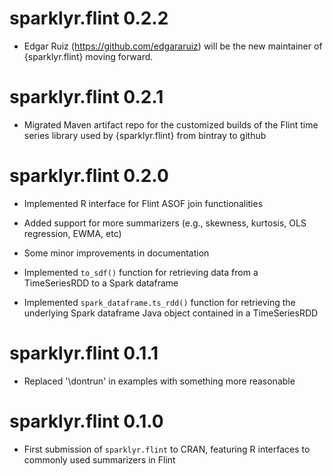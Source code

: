 # sparklyr.flint 0.2.2

- Edgar Ruiz (https://github.com/edgararuiz) will be the new maintainer of
  {sparklyr.flint} moving forward.

# sparklyr.flint 0.2.1

- Migrated Maven artifact repo for the customized builds of the Flint time
  series library used by {sparklyr.flint} from bintray to github

# sparklyr.flint 0.2.0

- Implemented R interface for Flint ASOF join functionalities

- Added support for more summarizers (e.g., skewness, kurtosis, OLS regression,
  EWMA, etc)

- Some minor improvements in documentation

- Implemented `to_sdf()` function for retrieving data from a TimeSeriesRDD to a
  Spark dataframe

- Implemented `spark_dataframe.ts_rdd()` function for retrieving the underlying
  Spark dataframe Java object contained in a TimeSeriesRDD

# sparklyr.flint 0.1.1

- Replaced '\dontrun' in examples with something more reasonable

# sparklyr.flint 0.1.0

- First submission of `sparklyr.flint` to CRAN, featuring R interfaces to commonly
  used summarizers in Flint
